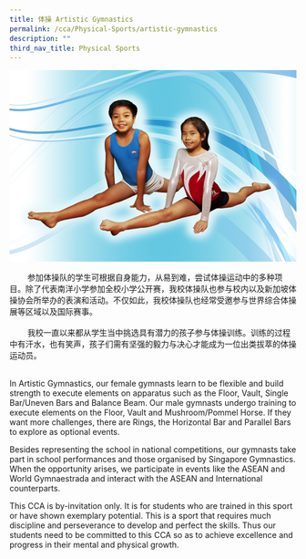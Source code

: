 ```yaml
---
title: 体操 Artistic Gymnastics
permalink: /cca/Physical-Sports/artistic-gymnastics
description: ""
third_nav_title: Physical Sports
---
```

![](/images/Gymastics.jpeg)

<p>&nbsp; &nbsp; &nbsp; &nbsp; 参加体操队的学生可根据自身能力，从易到难，尝试体操运动中的多种项目。除了代表南洋小学参加全校小学公开赛，我校体操队也参与校内以及新加坡体操协会所举办的表演和活动。不仅如此，我校体操队也经常受邀参与世界综合体操展等区域以及国际赛事。<br /><br />&nbsp; &nbsp; &nbsp; &nbsp; 我校一直以来都从学生当中挑选具有潜力的孩子参与体操训练。训练的过程中有汗水，也有笑声，孩子们需有坚强的毅力与决心才能成为一位出类拔萃的体操运动员。<br /><br /></p>
<p>In Artistic Gymnastics, our female gymnasts learn to be flexible and build strength to execute elements on apparatus such as the Floor, Vault, Single Bar/Uneven Bars and Balance Beam. Our male gymnasts undergo training to execute elements on the Floor, Vault and Mushroom/Pommel Horse. If they want more challenges, there are Rings, the Horizontal Bar and Parallel Bars to explore as optional events.</p>
<p>Besides representing the school in national competitions, our gymnasts take part in school performances and those organised by Singapore Gymnastics. When the opportunity arises, we participate in events like the ASEAN and World Gymnaestrada and interact with the ASEAN and International counterparts.</p>
<p>This CCA is by-invitation only. It is for students who are trained in this sport or have shown exemplary potential. This is a sport that requires much discipline and perseverance to develop and perfect the skills. Thus our students need to be committed to this CCA so as to achieve excellence and progress in their mental and physical growth.</p>